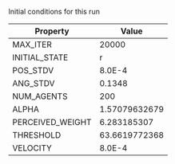 Initial conditions for this run

| Property     | Value     |
|--------------|-----------|
|MAX_ITER|20000|
|INITIAL_STATE|r|
|POS_STDV|8.0E-4|
|ANG_STDV|0.1348|
|NUM_AGENTS|200|
|ALPHA| 1.57079632679|
|PERCEIVED_WEIGHT|6.283185307|
|THRESHOLD|63.6619772368|
|VELOCITY|8.0E-4|